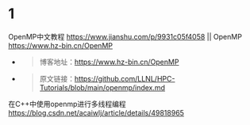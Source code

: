 
# 1

OpenMP中文教程 https://www.jianshu.com/p/9931c05f4058 || OpenMP https://www.hz-bin.cn/OpenMP
- > 博客地址：https://www.hz-bin.cn/OpenMP
- > 原文链接：https://github.com/LLNL/HPC-Tutorials/blob/main/openmp/index.md

在C++中使用openmp进行多线程编程 https://blog.csdn.net/acaiwlj/article/details/49818965
